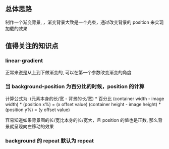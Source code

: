 ## 总体思路

制作一个渐变背景, ，渐变背景大致是一个光束，通过改变背景的 position 来实现加载的效果

## 值得关注的知识点

### linear-gradient

正常来说是从上到下做渐变的, 可以在第一个参数改变渐变的角度

### 当 background-position 为百分比的时候，position 的计算

计算公式为: (元素本身的长/宽 - 背景的长/宽) \* 百分比
(container width - image width) \* (position x%) = (x offset value)
(container height - image height) \* (position y%) = (y offset value)

容易知道如果背景图的长/宽比本身的长/宽大，且 position 的值也是正数, 那么背景就呈现向左移动的效果

### background 的 repeat 默认为 repeat
